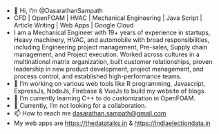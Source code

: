 - 👋 Hi, I’m @DasarathanSampath
- CFD | OpenFOAM | HVAC | Mechanical Engineering | Java Script | Article Writing | Web Apps | Google Cloud
- I am a Mechanical Engineer with 19+ years of experience in startups, Heavy machinery, HVAC, and automobile with broad responsibilities, including Engineering project management, Pre-sales, Supply chain management, and Project execution. Worked across cultures in a multinational matrix organization, built customer relationships, proven leadership in new product development, project management, and process control, and established high-performance teams. 
- 👀 I’m working on various web tools like R programming, Javascript, ExpressJs, NodeJs, Firebase & VueJs to build my website of blogs.
- 🌱 I’m currently learning C++ to do customization in OpenFOAM.
- 💞️ Currently, I’m not looking for a collaboration.
- 📫 How to reach me dasarathan.sampath@gmail.com
- My web apps are https://thedatatalks.in & https://indiaelectiondata.in

<!---
DasarathanSampath/DasarathanSampath is a ✨ special ✨ repository because its `README.md` (this file) appears on your GitHub profile.
You can click the Preview link to take a look at your changes.
--->
